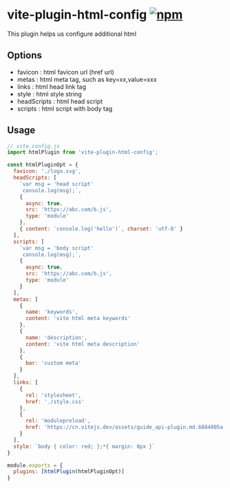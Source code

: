 # vite-plugin-html-config [![npm](https://img.shields.io/npm/v/vite-plugin-html-config.svg)](https://npmjs.com/package/vite-plugin-html-config)
This plugin helps us configure additional html

## Options

- favicon : html favicon url (href url)
- metas : html meta tag, such as key=xx,value=xxx
- links : html head link tag
- style : html style string
- headScripts : html head script
- scripts : html script with body tag

## Usage

```javascript
// vite.config.js
import htmlPlugin from 'vite-plugin-html-config';

const htmlPluginOpt = {
  favicon: './logo.svg',
  headScripts: [
    `var msg = 'head script'
     console.log(msg);`,
    {
      async: true,
      src: 'https://abc.com/b.js',
      type: 'module'
    },
    { content: `console.log('hello')`, charset: 'utf-8' }
  ],
  scripts: [
    `var msg = 'body script'
     console.log(msg);`,
    {
      async: true,
      src: 'https://abc.com/b.js',
      type: 'module'
    }
  ],
  metas: [
    {
      name: 'keywords',
      content: 'vite html meta keywords'
    },
    {
      name: 'description',
      content: 'vite html meta description'
    },
    {
      bar: 'custom meta'
    }
  ],
  links: [
    {
      rel: 'stylesheet',
      href: './style.css'
    },
    {
      rel: 'modulepreload',
      href: 'https://cn.vitejs.dev/assets/guide_api-plugin.md.6884005a.lean.js'
    }
  ],
  style: `body { color: red; };*{ margin: 0px }`
}

module.exports = {
  plugins: [htmlPlugin(htmlPluginOpt)]
}

```
